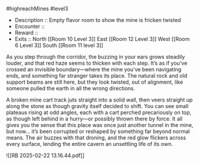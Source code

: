 #highreachMines #level3

* Description :: Empty flavor room to show the mine is fricken twisted
* Encounter :: 
* Reward :: 
* Exits :: North [[Room 10 Level 3]] East [[Room 12 Level 3]] West [[Room 6 Level 3]] South [[Room 11 level 3]]

As you step through the corridor, the buzzing in your ears grows steadily louder, and that red haze seems to thicken with each step. It’s as if you’ve crossed an invisible boundary—where the mine you’ve been navigating ends, and something far stranger takes its place. The natural rock and old support beams are still here, but they look twisted, out of alignment, like someone pulled the earth in all the wrong directions.

A broken mine cart track juts straight into a solid wall, then veers straight up along the stone as though gravity itself decided to shift. You can see small plateaus rising at odd angles, each with a cart perched precariously on top, as though left behind in a hurry—or possibly thrown there by force. It all gives you the sense that this place was once just another tunnel in the mine, but now... it’s been corrupted or reshaped by something far beyond normal means. The air buzzes with that droning, and the red glow flickers across every surface, lending the entire cavern an unsettling life of its own.


![[RB 2025-02-22 13.16.44.pdf]]